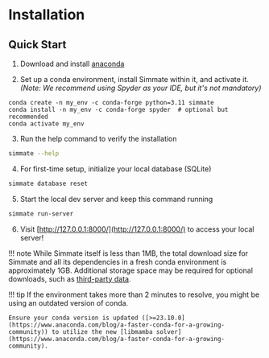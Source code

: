 # Installation

## Quick Start

1. Download and install [anaconda](https://www.anaconda.com/products/distribution)

2. Set up a conda environment, install Simmate within it, and activate it. *(Note: We recommend using Spyder as your IDE, but it's not mandatory)*
``` shell
conda create -n my_env -c conda-forge python=3.11 simmate
conda install -n my_env -c conda-forge spyder  # optional but recommended
conda activate my_env
```

3. Run the help command to verify the installation
``` bash
simmate --help
```

4. For first-time setup, initialize your local database (SQLite)
``` bash
simmate database reset
```

5. Start the local dev server and keep this command running
``` bash
simmate run-server
```

6. Visit [http://127.0.0.1:8000/](http://127.0.0.1:8000/) to access your local server!

!!! note
    While Simmate itself is less than 1MB, the total download size for Simmate and all its dependencies in a fresh conda environment is approximately 1GB. Additional storage space may be required for optional downloads, such as [third-party data](/full_guides/database/third_party_data/).

!!! tip
    If the environment takes more than 2 minutes to resolve, you might be using an outdated version of conda.

    Ensure your conda version is updated ([>=23.10.0](https://www.anaconda.com/blog/a-faster-conda-for-a-growing-community)) to utilize the new [libmamba solver](https://www.anaconda.com/blog/a-faster-conda-for-a-growing-community).
